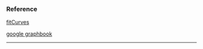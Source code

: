 ### **Reference**

[fitCurves](https://github.com/volkerp/fitCurves)

[google graphbook](https://code.google.com/archive/p/graphbook/downloads)

---